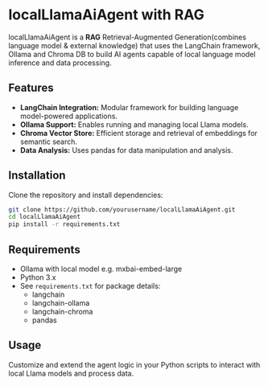 # localLlamaAiAgent with RAG

localLlamaAiAgent is a **RAG** Retrieval-Augmented Generation(combines language model & external knowledge) that uses the LangChain framework, Ollama and Chroma DB to build AI agents capable of local language model inference and data processing.

## Features

- **LangChain Integration:** Modular framework for building language model-powered applications.
- **Ollama Support:** Enables running and managing local Llama models.
- **Chroma Vector Store:** Efficient storage and retrieval of embeddings for semantic search.
- **Data Analysis:** Uses pandas for data manipulation and analysis.

## Installation

Clone the repository and install dependencies:

```bash
git clone https://github.com/yourusername/localLlamaAiAgent.git
cd localLlamaAiAgent
pip install -r requirements.txt
```

## Requirements

- Ollama with local model e.g. mxbai-embed-large
- Python 3.x
- See `requirements.txt` for package details:
  - langchain
  - langchain-ollama
  - langchain-chroma
  - pandas

## Usage

Customize and extend the agent logic in your Python scripts to interact with local Llama models and process data.
